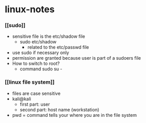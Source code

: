 # linux-notes

### [[sudo]]
- sensitive file is the etc/shadow file
	- sudo etc/shadow
		- related to the etc/passwd file
- use sudo if necessary only
- permission are granted because user is part of a sudoers file
- How to switch to root?
	- command sudo su -

###  [[linux file system]]
- files are case sensitive
- kali@kali
	- first part: user
	- second part: host name (workstation)
- pwd = command tells your where you are in the file system

